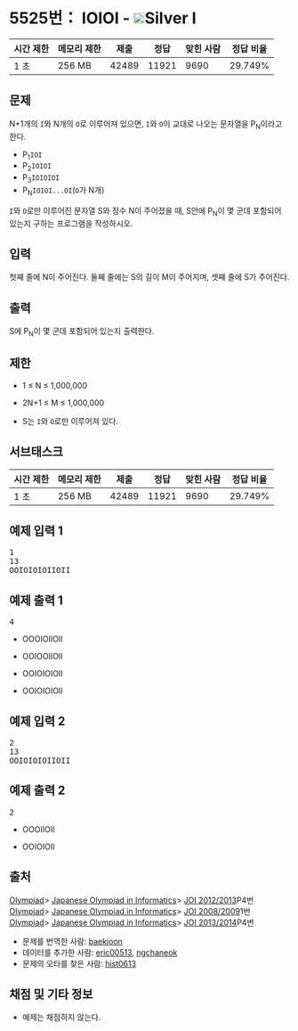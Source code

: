 # 5525번： IOIOI - <img src="https://static.solved.ac/tier_small/10.svg" style="height:20px" />Silver I


| 시간 제한 | 메모리 제한 | 제출 | 정답 | 맞힌 사람 | 정답 비율 |
| --- | --- | --- | --- | --- | --- |
| 1 초 | 256 MB | 42489 | 11921 | 9690 | 29.749% |


## 문제


N+1개의 <code>I</code>와 N개의 <code>O</code>로 이루어져 있으면, <code>I</code>와 <code>O</code>이 교대로 나오는 문자열을 P<sub>N</sub>이라고 한다.
- P<sub>1</sub><code>IOI</code>
- P<sub>2</sub><code>IOIOI</code>
- P<sub>3</sub><code>IOIOIOI</code>
- P<sub>N</sub><code>IOIOI...OI</code>(<code>O</code>가 N개)

<code>I</code>와 <code>O</code>로만 이루어진 문자열 S와 정수 N이 주어졌을 때, S안에 P<sub>N</sub>이 몇 군데 포함되어 있는지 구하는 프로그램을 작성하시오.



## 입력


첫째 줄에 N이 주어진다. 둘째 줄에는 S의 길이 M이 주어지며, 셋째 줄에 S가 주어진다.




## 출력


S에 P<sub>N</sub>이 몇 군데 포함되어 있는지 출력한다.



## 제한


- 1 ≤ N ≤ 1,000,000

- 2N+1 ≤ M ≤ 1,000,000

- S는 <code>I</code>와 <code>O</code>로만 이루어져 있다.




## 서브태스크


| 시간 제한 | 메모리 제한 | 제출 | 정답 | 맞힌 사람 | 정답 비율 |
| --- | --- | --- | --- | --- | --- |
| 1 초 | 256 MB | 42489 | 11921 | 9690 | 29.749% |




## 예제 입력 1


<pre>1
13
OOIOIOIOIIOII
</pre>


## 예제 출력 1


<pre>4
</pre>


- OOOIOIIOII

- OOIOOIIOII

- OOIOIOIOII

- OOIOIOIOII







## 예제 입력 2


<pre>2
13
OOIOIOIOIIOII
</pre>


## 예제 출력 2


<pre>2
</pre>


- OOOIIOII

- OOIOIOII









## 출처




[Olympiad](/category/2)> [Japanese Olympiad in Informatics](/category/100)> [JOI 2012/2013](/category/detail/542)P4번
[Olympiad](/category/2)> [Japanese Olympiad in Informatics](/category/100)> [JOI 2008/2009](/category/detail/550)1번
[Olympiad](/category/2)> [Japanese Olympiad in Informatics](/category/100)> [JOI 2013/2014](/category/detail/1249)P4번
- 문제를 번역한 사람: [baekjoon](/user/baekjoon)
- 데이터를 추가한 사람: [eric00513](/user/eric00513), [ngchaneok](/user/ngchaneok)
- 문제의 오타를 찾은 사람: [hist0613](/user/hist0613)



## 채점 및 기타 정보


- 예제는 채점하지 않는다.





